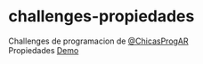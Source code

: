 # challenges-propiedades

Challenges de programacion de <a href="https://github.com/elstr/twitch-chicasprog-recursos/tree/master/challenges">@ChicasProgAR</a>
<br>
Propiedades <a href="https://luciamoyano.github.io/challenges-propiedades/">Demo</a>

